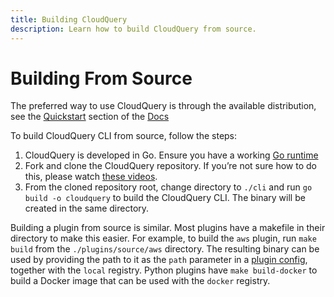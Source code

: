 ```yaml
---
title: Building CloudQuery
description: Learn how to build CloudQuery from source.
---
```


# Building From Source

The preferred way to use CloudQuery is through the available distribution, see the [Quickstart](/docs/quickstart) section of the [Docs](/docs)

To build CloudQuery CLI from source, follow the steps:

1. CloudQuery is developed in Go. Ensure you have a working [Go runtime](https://go.dev/)
2. Fork and clone the CloudQuery repository. If you’re not sure how to do this, please watch [these videos](https://egghead.io/courses/how-to-contribute-to-an-open-source-project-on-github).
3. From the cloned repository root, change directory to `./cli` and run `go build -o cloudquery` to build the CloudQuery CLI. The binary will be created in the same directory.

Building a plugin from source is similar. Most plugins have a makefile in their directory to make this easier. For example, to build the `aws` plugin, run `make build` from the `./plugins/source/aws` directory. The resulting binary can be used by providing the path to it as the `path` parameter in a [plugin config](/docs/reference/source-spec), together with the `local` registry. Python plugins have `make build-docker` to build a Docker image that can be used with the `docker` registry.


